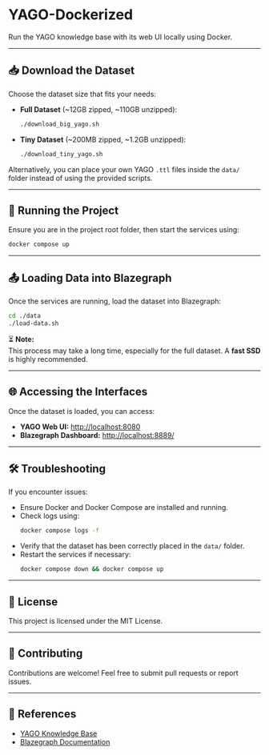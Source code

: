 # YAGO-Dockerized

Run the YAGO knowledge base with its web UI locally using Docker.

---

## 📥 Download the Dataset

Choose the dataset size that fits your needs:

- **Full Dataset** (~12GB zipped, ~110GB unzipped):  
  ```sh
  ./download_big_yago.sh
  ```
- **Tiny Dataset** (~200MB zipped, ~1.2GB unzipped):  
  ```sh
  ./download_tiny_yago.sh
  ```

Alternatively, you can place your own YAGO `.ttl` files inside the `data/` folder instead of using the provided scripts.

---

## 🚀 Running the Project

Ensure you are in the project root folder, then start the services using:

```sh
docker compose up
```

---

## 📤 Loading Data into Blazegraph

Once the services are running, load the dataset into Blazegraph:

```sh
cd ./data
./load-data.sh
```

⏳ **Note:**  
This process may take a long time, especially for the full dataset. A **fast SSD** is highly recommended.

---

## 🌐 Accessing the Interfaces

Once the dataset is loaded, you can access:

- **YAGO Web UI:** [http://localhost:8080](http://localhost:8080)
- **Blazegraph Dashboard:** [http://localhost:8889/](http://localhost:8889/)

---

## 🛠 Troubleshooting

If you encounter issues:
- Ensure Docker and Docker Compose are installed and running.
- Check logs using:
  ```sh
  docker compose logs -f
  ```
- Verify that the dataset has been correctly placed in the `data/` folder.
- Restart the services if necessary:
  ```sh
  docker compose down && docker compose up
  ```

---

## 📜 License

This project is licensed under the MIT License.

---

## 🤝 Contributing

Contributions are welcome! Feel free to submit pull requests or report issues.

---

## 📄 References

- [YAGO Knowledge Base](https://yago-knowledge.org/)
- [Blazegraph Documentation](https://blazegraph.com/)
